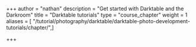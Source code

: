 +++
author = "nathan"
description = "Get started with Darktable and the Darkroom"
title = "Darktable tutorials"
type = "course_chapter"
weight = 1
aliases = [ "/tutorial/photography/darktable/darktable-photo-development-tutorials/chapter/",]

+++
